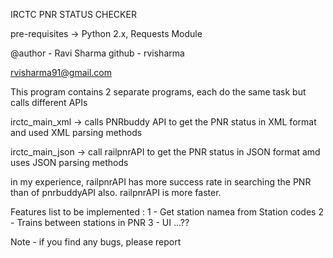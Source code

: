 IRCTC PNR STATUS CHECKER

pre-requisites -> Python 2.x, Requests Module

@author - Ravi Sharma
github - rvisharma

rvisharma91@gmail.com

This program contains 2 separate programs, each do the same task but calls different APIs

irctc_main_xml -> calls PNRbuddy API to get the PNR status in XML format
					and used XML parsing methods

irctc_main_json -> call railpnrAPI to get the PNR status in JSON format
					amd uses JSON parsing methods

in my experience, railpnrAPI has more success rate in searching the PNR than of pnrbuddyAPI
also. railpnrAPI is more faster.

Features list to be implemented :
	1 - Get station namea from Station codes
	2 - Trains between stations in PNR
	3 - UI ...??

Note - if you find any bugs, please report